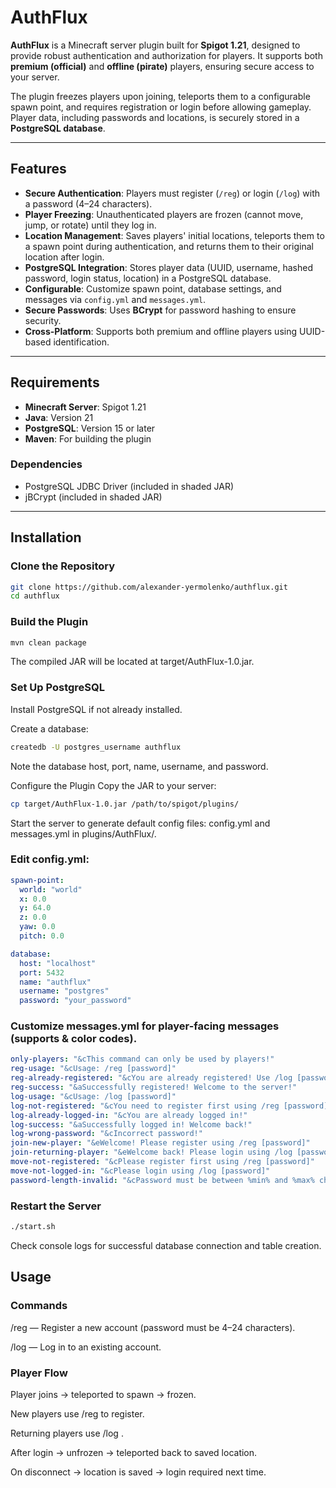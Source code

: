 # AuthFlux

**AuthFlux** is a Minecraft server plugin built for **Spigot 1.21**, designed to provide robust authentication and authorization for players. It supports both **premium (official)** and **offline (pirate)** players, ensuring secure access to your server.

The plugin freezes players upon joining, teleports them to a configurable spawn point, and requires registration or login before allowing gameplay. Player data, including passwords and locations, is securely stored in a **PostgreSQL database**.

---

## Features

- **Secure Authentication**: Players must register (`/reg`) or login (`/log`) with a password (4–24 characters).
- **Player Freezing**: Unauthenticated players are frozen (cannot move, jump, or rotate) until they log in.
- **Location Management**: Saves players' initial locations, teleports them to a spawn point during authentication, and returns them to their original location after login.
- **PostgreSQL Integration**: Stores player data (UUID, username, hashed password, login status, location) in a PostgreSQL database.
- **Configurable**: Customize spawn point, database settings, and messages via `config.yml` and `messages.yml`.
- **Secure Passwords**: Uses **BCrypt** for password hashing to ensure security.
- **Cross-Platform**: Supports both premium and offline players using UUID-based identification.

---

## Requirements

- **Minecraft Server**: Spigot 1.21  
- **Java**: Version 21  
- **PostgreSQL**: Version 15 or later  
- **Maven**: For building the plugin  

### Dependencies

- PostgreSQL JDBC Driver (included in shaded JAR)  
- jBCrypt (included in shaded JAR)  

---

## Installation

### Clone the Repository

```bash
git clone https://github.com/alexander-yermolenko/authflux.git
cd authflux
```

### Build the Plugin
```bash
mvn clean package
```

The compiled JAR will be located at target/AuthFlux-1.0.jar.


### Set Up PostgreSQL
Install PostgreSQL if not already installed.

Create a database:

```bash
createdb -U postgres_username authflux
```

Note the database host, port, name, username, and password.

Configure the Plugin
Copy the JAR to your server:

```bash
cp target/AuthFlux-1.0.jar /path/to/spigot/plugins/
```

Start the server to generate default config files: config.yml and messages.yml in plugins/AuthFlux/.

### Edit config.yml:

```yaml
spawn-point:
  world: "world"
  x: 0.0
  y: 64.0
  z: 0.0
  yaw: 0.0
  pitch: 0.0

database:
  host: "localhost"
  port: 5432
  name: "authflux"
  username: "postgres"
  password: "your_password"
```

### Customize messages.yml for player-facing messages (supports & color codes).

```yaml
only-players: "&cThis command can only be used by players!"
reg-usage: "&cUsage: /reg [password]"
reg-already-registered: "&cYou are already registered! Use /log [password] to login."
reg-success: "&aSuccessfully registered! Welcome to the server!"
log-usage: "&cUsage: /log [password]"
log-not-registered: "&cYou need to register first using /reg [password]"
log-already-logged-in: "&cYou are already logged in!"
log-success: "&aSuccessfully logged in! Welcome back!"
log-wrong-password: "&cIncorrect password!"
join-new-player: "&eWelcome! Please register using /reg [password]"
join-returning-player: "&eWelcome back! Please login using /log [password]"
move-not-registered: "&cPlease register first using /reg [password]"
move-not-logged-in: "&cPlease login using /log [password]"
password-length-invalid: "&cPassword must be between %min% and %max% characters!"
```

### Restart the Server
```bash
./start.sh
```

Check console logs for successful database connection and table creation.

## Usage
### Commands
/reg <password> — Register a new account (password must be 4–24 characters).

/log <password> — Log in to an existing account.

### Player Flow
Player joins → teleported to spawn → frozen.

New players use /reg <password> to register.

Returning players use /log <password>.

After login → unfrozen → teleported back to saved location.

On disconnect → location is saved → login required next time.